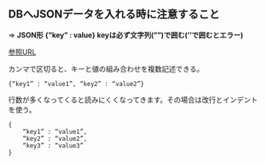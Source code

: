 ## DBへJSONデータを入れる時に注意すること

=> **JSON形 {”key” : value} keyは必ず文字列(””)で囲む(’’で囲むとエラー)**

[参照URL](https://products.sint.co.jp/topsic/blog/json)

カンマで区切ると、キーと値の組み合わせを複数記述できる。

```
{“key1” : “value1”, “key2” : “value2”}
```
行数が多くなってくると読みにくくなってきます。その場合は改行とインデントを使う。

```
{
    “key1” : “value1”,
    “key2” : “value2”,
    “key3” : “value3”
}
```
